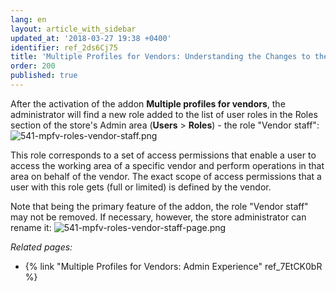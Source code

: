 ```yaml
---
lang: en
layout: article_with_sidebar
updated_at: '2018-03-27 19:38 +0400'
identifier: ref_2ds6Cj75
title: 'Multiple Profiles for Vendors: Understanding the Changes to the Store''s Roles'
order: 200
published: true
---
```

After the activation of the addon **Multiple profiles for vendors**, the administrator will find a new role added to the list of user roles in the Roles section of the store's Admin area (**Users** > **Roles**) - the role "Vendor staff":
![541-mpfv-roles-vendor-staff.png]({{site.baseurl}}/attachments/ref_2ds6Cj75/541-mpfv-roles-vendor-staff.png)

This role corresponds to a set of access permissions that enable a user to access the working area of a specific vendor and perform operations in that area on behalf of the vendor. The exact scope of access permissions that a user with this role gets (full or limited) is defined by the vendor. 

Note that being the primary feature of the addon, the role "Vendor staff" may not be removed. If necessary, however, the store administrator can rename it:
![541-mpfv-roles-vendor-staff-page.png]({{site.baseurl}}/attachments/ref_2ds6Cj75/541-mpfv-roles-vendor-staff-page.png)

_Related pages:_
   
   * {% link "Multiple Profiles for Vendors: Admin Experience" ref_7EtCK0bR %}
